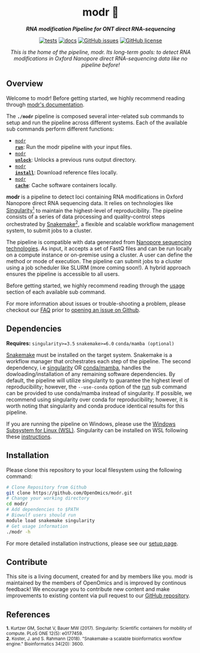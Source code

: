 <div align="center">
   
  <h1>modr 🔬</h1>
  
  **_RNA modification Pipeline for ONT direct RNA-sequencing_**

  [![tests](https://github.com/OpenOmics/modr/workflows/tests/badge.svg)](https://github.com/OpenOmics/modr/actions/workflows/main.yaml) [![docs](https://github.com/OpenOmics/modr/workflows/docs/badge.svg)](https://github.com/OpenOmics/modr/actions/workflows/docs.yml) [![GitHub issues](https://img.shields.io/github/issues/OpenOmics/modr?color=brightgreen)](https://github.com/OpenOmics/modr/issues)  [![GitHub license](https://img.shields.io/github/license/OpenOmics/modr)](https://github.com/OpenOmics/modr/blob/main/LICENSE) 
  
  <i>
    This is the home of the pipeline, modr. Its long-term goals: to detect RNA modifications in Oxford Nanopore direct RNA-sequencing data like no pipeline before!
  </i>
</div>

## Overview
Welcome to modr! Before getting started, we highly recommend reading through [modr's documentation](https://openomics.github.io/modr/).

The **`./modr`** pipeline is composed several inter-related sub commands to setup and run the pipeline across different systems. Each of the available sub commands perform different functions: 

 * [<code>modr <b>run</b></code>](https://openomics.github.io/modr/usage/run/): Run the modr pipeline with your input files.
 * [<code>modr <b>unlock</b></code>](https://openomics.github.io/modr/usage/unlock/): Unlocks a previous runs output directory.
 * [<code>modr <b>install</b></code>](https://openomics.github.io/modr/usage/install/): Download reference files locally.
 * [<code>modr <b>cache</b></code>](https://openomics.github.io/modr/usage/cache/): Cache software containers locally.

**modr** is a pipeline to detect loci containing RNA modifications in Oxford Nanopore direct RNA sequencing data. It relies on technologies like [Singularity<sup>1</sup>](https://singularity.lbl.gov/) to maintain the highest-level of reproducibility. The pipeline consists of a series of data processing and quality-control steps orchestrated by [Snakemake<sup>2</sup>](https://snakemake.readthedocs.io/en/stable/), a flexible and scalable workflow management system, to submit jobs to a cluster.

The pipeline is compatible with data generated from [Nanopore sequencing technologies](https://nanoporetech.com/). As input, it accepts a set of FastQ files and can be run locally on a compute instance or on-premise using a cluster. A user can define the method or mode of execution. The pipeline can submit jobs to a cluster using a job scheduler like SLURM (more coming soon!). A hybrid approach ensures the pipeline is accessible to all users.

Before getting started, we highly recommend reading through the [usage](https://openomics.github.io/modr/usage/run/) section of each available sub command.

For more information about issues or trouble-shooting a problem, please checkout our [FAQ](https://openomics.github.io/modr/faq/questions/) prior to [opening an issue on Github](https://github.com/OpenOmics/modr/issues).

## Dependencies
**Requires:** `singularity>=3.5`  `snakemake>=6.0`  `conda/mamba (optional)` 

[Snakemake](https://snakemake.readthedocs.io/en/stable/getting_started/installation.html) must be installed on the target system. Snakemake is a workflow manager that orchestrates each step of the pipeline. The second dependency, i.e [singularity](https://singularity.lbl.gov/all-releases) OR [conda/mamba](https://github.com/conda-forge/miniforge#mambaforge), handles the dowloading/installation of any remaining software dependencies. By default, the pipeline will utilize singularity to guarantee the highest level of reproducibility; however, the `--use-conda` option of the [run](https://openomics.github.io/modr/usage/run/) sub command can be provided to  use conda/mamba instead of singularity. If possible, we recommend using singularity over conda for reproducibility; however, it is worth noting that singularity and conda produce identical results for this pipeline. 

If you are running the pipeline on Windows, please use the [Windows Subsystem for Linux (WSL)](https://learn.microsoft.com/en-us/windows/wsl/install). Singularity can be installed on WSL following these [instructions](https://www.blopig.com/blog/2021/09/using-singularity-on-windows-with-wsl2/).

## Installation
Please clone this repository to your local filesystem using the following command:
```bash
# Clone Repository from Github
git clone https://github.com/OpenOmics/modr.git
# Change your working directory
cd modr/
# Add dependencies to $PATH
# Biowulf users should run
module load snakemake singularity
# Get usage information
./modr -h
```

For more detailed installation instructions, please see our [setup page](https://openomics.github.io/modr/setup/).

## Contribute 
This site is a living document, created for and by members like you. modr is maintained by the members of OpenOmics and is improved by continous feedback! We encourage you to contribute new content and make improvements to existing content via pull request to our [GitHub repository](https://github.com/OpenOmics/modr).

<!---
## Cite

If you use this software, please cite it as below:  

<details>
  <summary><b><i>@BibText</i></b></summary>
 
```text
Add BibTex citation later... 
```

</details>

<details>
  <summary><b><i>@APA</i></b></summary>

```text
Add APA citation later... 
```

</details>

For more citation style options, please visit the pipeline's [Zenodo page](add later).
--->

## References
<sup>**1.**  Kurtzer GM, Sochat V, Bauer MW (2017). Singularity: Scientific containers for mobility of compute. PLoS ONE 12(5): e0177459.</sup>  
<sup>**2.**  Koster, J. and S. Rahmann (2018). "Snakemake-a scalable bioinformatics workflow engine." Bioinformatics 34(20): 3600.</sup>  
